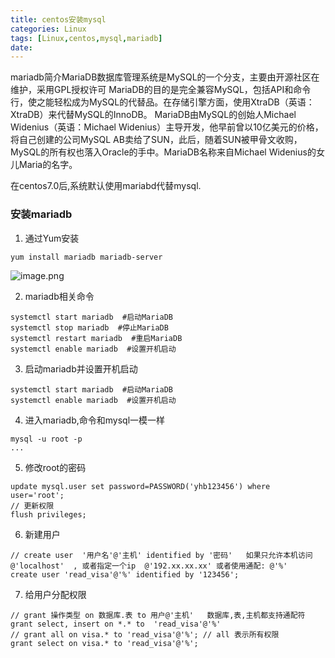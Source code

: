 ```yaml
---
title: centos安装mysql
categories: Linux
tags: [Linux,centos,mysql,mariadb]
date: 
---
```


mariadb简介MariaDB数据库管理系统是MySQL的一个分支，主要由开源社区在维护，采用GPL授权许可 MariaDB的目的是完全兼容MySQL，包括API和命令行，使之能轻松成为MySQL的代替品。在存储引擎方面，使用XtraDB（英语：XtraDB）来代替MySQL的InnoDB。 MariaDB由MySQL的创始人Michael Widenius（英语：Michael Widenius）主导开发，他早前曾以10亿美元的价格，将自己创建的公司MySQL AB卖给了SUN，此后，随着SUN被甲骨文收购，MySQL的所有权也落入Oracle的手中。MariaDB名称来自Michael Widenius的女儿Maria的名字。

在centos7.0后,系统默认使用mariabd代替mysql.

### 安装mariadb

1. 通过Yum安装
``` shell
yum install mariadb mariadb-server
```

![image.png](http://upload-images.jianshu.io/upload_images/4990482-c0487bae7a42486c.png?imageMogr2/auto-orient/strip%7CimageView2/2/w/1240)

2. mariadb相关命令
``` shell
systemctl start mariadb  #启动MariaDB
systemctl stop mariadb  #停止MariaDB
systemctl restart mariadb  #重启MariaDB
systemctl enable mariadb  #设置开机启动

```

3. 启动mariadb并设置开机启动
``` shell 
systemctl start mariadb  #启动MariaDB
systemctl enable mariadb  #设置开机启动
```

4. 进入mariadb,命令和mysql一模一样
``` shell
mysql -u root -p 
...
```

5. 修改root的密码
``` shell
update mysql.user set password=PASSWORD('yhb123456') where user='root';
// 更新权限
flush privileges; 
```
6. 新建用户
``` shell
// create user  '用户名'@'主机' identified by '密码'   如果只允许本机访问 @'localhost'  , 或者指定一个ip  @'192.xx.xx.xx' 或者使用通配: @'%'
create user 'read_visa'@'%' identified by '123456';
```

7. 给用户分配权限
``` shell
// grant 操作类型 on 数据库.表 to 用户@'主机'   数据库,表,主机都支持通配符 grant select, insert on *.* to  'read_visa'@'%'
// grant all on visa.* to 'read_visa'@'%'; // all 表示所有权限
grant select on visa.* to 'read_visa'@'%';
```